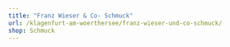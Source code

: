 ```yaml
---
title: "Franz Wieser & Co- Schmuck"
url: /klagenfurt-am-woerthersee/franz-wieser-und-co-schmuck/
shop: Schmuck
---
```

